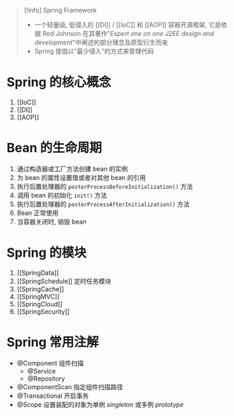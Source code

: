> [!info] Spring Framework
> * 一个轻量级, 低侵入的 [[DI]] / [[IoC]] 和 [[AOP]] 容器开源框架, 它是依据 Rod Johnson 在其著作"*Expert one on one J2EE design and development*"中阐述的部分理念及原型衍生而来
> * Spring 提倡以"最少侵入"的方式来管理代码

# Spring 的核心概念
1. [[IoC]]
2. [[DI]]
3. [[AOP]]

# Bean 的生命周期
1. 通过构造器或工厂方法创建 bean 的实例
2. 为 bean 的属性设置值或者对其他 bean 的引用
3. 执行后置处理器的 `posterProcessBeforeInitialization()` 方法
4. 调用 bean 的初始化 `init()` 方法
5. 执行后置处理器的 `posterProcessAfterInitialization()` 方法
6. Bean 正常使用
7. 当容器关闭时, 销毁 bean

# Spring 的模块
1. [[SpringData]]
2. [[SpringSchedule]] 定时任务模块
3. [[SpringCache]]
4. [[SpringMVC]]
5. [[SpringCloud]]
6. [[SpringSecurity]]

# Spring 常用注解
- @Component 组件扫描
	- @Service
	- @Repository
- @ComponentScan 指定组件扫描路径
- @Transactional 开启事务
- @Scope 设置装配的对象为单例 *singleton* 或多例 *prototype*

